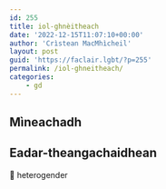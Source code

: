 ```yaml
---
id: 255
title: iol-ghnèitheach
date: '2022-12-15T11:07:10+00:00'
author: 'Crìstean MacMhìcheil'
layout: post
guid: 'https://faclair.lgbt/?p=255'
permalink: /iol-ghneitheach/
categories:
    - gd
---
```


## Mìneachadh

## Eadar-theangachaidhean

&#x1f3f4;&#xe0067;&#xe0062;&#xe0065;&#xe006e;&#xe0067;&#xe007f; heterogender
